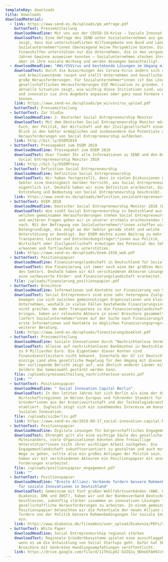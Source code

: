 ```yaml
---
templateKey: downloads
title: Downloads
downloadMaterial:
  - link: https://www.send-ev.de/uploads/pm_umfrage.pdf
    buttonText: Pressemitteilung
    downloadHeadline: Mit uns aus der COVID-19-Krise – Soziale Innovationen erhalten und fördern
    downloadText: Eine Umfrage des SEND unter Sozialunternehmen aus ganz Deutschland
      zeigt, dass die unterschiedlichen Hilfsangebote von Bund und Ländern den
      Sozialunternehmer*innen überwiegend keine Perspektive bieten. Die meisten
      Finanzhilfen unterstützen nur die Unternehmen, die in den vergangenen
      Jahren Gewinne ausweisen konnten – Sozialunternehmen stecken ihre Gewinne
      aber in ihre soziale Wirkung und werden deswegen benachteiligt.
  - downloadHeadline: "#WirVSVirus und bestehende Lösungen im Umgang mit der Corona-Krise "
    downloadText: Durch die Auswirkungen des Corona-Virus ändern sich unsere Lebens-
      und Arbeitsumstände rasant und stellt Unternehmen und Gesellschaft vor
      große Herausforderungen. Für Sozialunternehmer*innen ist das Lösen von
      gesellschaftlichen Herausforderungen DIE Motivation zu gründen. Die
      aktuelle Situation zeigt, wie wichtig diese Initiativen sind, wie schnell
      und innovativ sie ihre Angebote anpassen oder ganz neue Formate entwickeln
      können.
    link: https://www.send-ev.de/uploads/pm_wirvsvirus_upload.pdf
    buttonText: Pressemitteilung
  - buttonText: Zur Studie
    downloadHeadline: 2. Deutscher Social Entrepreneurship Monitor
    downloadText: Mit dem Deutschen Social Entrepreneurship Monitor möchten wir
      Euch, der Politik, der Wirtschaft und der Zivilgesellschaft einen tieferen
      Blick in den Sektor ermöglichen und insbesondere die Potentiale und
      Herausforderungen von Social Entrepreneurship aufdecken.
    link: http://bit.ly/DSEM2019
  - buttonText: Pressepaket zum DSEM 2019
    downloadHeadline: Pressepaket zum DSEM 2019
    downloadText: Hier findet Ihr alle Informationen zu SEND und den Deutschen
      Social Entrepreneurship Monitor 2019
    link: http://bit.ly/DSEMPress
  - buttonText: Definition Social Entrepreneurship
    downloadHeadline: Definition Social Entrepreneurship
    downloadText: Wir haben festgestellt, dass in vielen Diskussionen über den
      Sektor eine Uneinigkeit darüber herrscht, was Social Entrepreneurship
      eigentlich ist. Deshalb haben wir eine Definition erarbeitet, die die
      Entstehung und Bedeutung von Social Entrepreneurship beschreibt.
    link: https://www.send-ev.de/uploads/definition_socialentrepreneurship.pdf
  - buttonText: DSEM 2018
    downloadHeadline: Deutscher Social Entrepreneurship Monitor 2018 (DSEM)
    downloadText: Wie sieht Social Entrepreneurship in Deutschland aus? Und vor
      welchen gemeinsamen Herausforderungen stehen Social Entrepreneurs? Diesen
      und weiteren Fragen gehen wir in unserer erstmals erscheinenden Studie
      nach. Mit der Befragung von Sozialunternehmer\*innen schaffen wir eine
      Datengrundlage, die zeigt wo der Sektor gerade steht und welche
      Unterstützung er benötigt. Der DSEM möchte einen Beitrag zu mehr
      Transparenz leisten und Entscheidungsträger\*innen aus Politik,
      Wirtschaft oder Zivilgesellschaft ermutigen das Potenzial des Sektors zu
      erkennen und fortlaufend zu unterstützen.
    link: https://www.send-ev.de/uploads/dsem-2018_web.pdf
  - buttonText: Positionspapier
    downloadHeadline: Finanzierungslandschaft in Deutschland für Social Entrepreneurs
    downloadText: Die Finanzierung ist immer noch eine der größten Herausforderungen
      des Sektors. Deshalb haben wir mit verschiedenen Akteuren Lösungen für
      eine verbesserte Förder- und Finanzierungslandschaft erarbeitet.
    file: /uploads/finanzierung_positionspapier.pdf
  - buttonText: Broschüre
    downloadHeadline: Informationen und Kontakte zur Finanzierung von Social Entrepreneurs
    downloadText: Social Entrepreneurs sind eine sehr heterogene Zielgruppe. Oft
      bewegen sie sich zwischen gemeinnützigen Organisationen und klassischen
      Unternehmen, weshalb in vielen Fällen bestehende Finanzierungsinstrumente
      nicht greifen. Um mehr Transparenz in die Finanzierungslandschaft zu
      bringen, haben wir relevante Akteure in einer Broschüre gesammelt. Sie
      liefert Sozialunternehmer*innen auf der Suche nach Finanzierung/Förderung
      erste Informationen und Kontakte zu möglichen Finanzierungsprogrammen und
      weiterer Beratung.
    link: https://www.send-ev.de/uploads/finanzierungsbooklet.pdf
  - buttonText: Pressemitteilung
    downloadHeadline: Soziale Innovationen durch "Nachrichtenlose Vermögenswerte" finanzieren
    downloadText: Alleine auf nachrichtenlosen Bankkonten in Deutschland liegen bis
      zu 9 Milliarden Euro. Die Eigentümer dieser Konten sind
      Finanzdienstleistern nicht bekannt. Innerhalb der G7 ist Deutschland das
      einzige Land ohne gesetzliche Regelung für den Umgang mit diesen Vermögen.
      Der vorliegende Bericht zeigt auf, wie ähnlich anderer Länder mit diesen
      Geldern das Gemeinwohl gestärkt werden kann.
    file: /uploads/pressemitteilung_nachrichtenlose-assets.pdf
    link: ""
  - buttonText: Positionspapier
    downloadHeadline: " Social Innovation Capital Berlin"
    downloadText: In den letzten Jahren hat sich Berlin als eine der dynamischsten
      Wirtschaftsregionen im Herzen Europas und führender Standort für
      Gründer*innen aus der Kreativwirtschaft und der Technologiebranche
      etabliert. Zugleich zeigt sich ein zunehmendes Interesse am Konzept der
      Sozialen Innovation.
    file: /uploads/sicberlin.pdf
    link: https://www.send-ev.de/2019-09-17_social-innovation-capital-berlin
  - buttonText: Positionspapier
    downloadHeadline: Digitale Lösungen für bürgerschaftliches Engagement
    downloadText: Ehrenamt gilt als eine wichtige Säule des gesellschaftlichen
      Miteinanders, viele Organisationen könnten ohne freiwillige
      Unterstützer*innen nicht ihrer wichtigen Arbeit nachgehen. Die
      Engagementlandschaft zukunftsorientiert zu gestalten und auch mutig neue
      Wege zu gehen, sollte also ein großes Anliegen der Politik sein. Deshalb
      haben wir mit verschiedenen Akteuren ein Positionspapier mit unseren
      Forderungen erarbeitet.
    file: /uploads/positionspapier_engagement.pdf
    link: ""
  - buttonText: Positionspapier
    downloadHeadline: "Breite Allianz: Verbände fordern bessere Rahmenbedingungen
      für soziale Innovationen in Deutschland"
    downloadText: Gemeinsam mit fünf großen Wohlfahrtsverbänden (AWO, Caritas,
      Diakonie, DRK und ZWST), haben wir und der Bundesverband Deutsche Startups
      beschlossen, zukünftig stärker zusammen an innovativen Lösungen für
      gesellschaftliche Herausforderungen zu arbeiten. In einem gemeinsamen
      Positionspapier beleuchten wir die Potentiale der neuen Allianz und
      fordern von der Politik bessere Rahmenbedingungen für soziale Innovationen
      ein.
    link: https://www.diakonie.de/fileadmin/user_upload/Diakonie/PDFs/Stellungnahmen_PDF/2019-01-07_finaler_Stand_Positionspapier_Wohlfahrt_Startup_korrigiert7.pdf
  - buttonText: White Paper
    downloadHeadline: Social Entrepreneurship regional stärken
    downloadText: Regionale Gründerökosysteme spielen eine ausschlaggebende Rolle,
      wenn es um die Entwicklung von Social Startups geht. Dafür hat SEND eine
      Broschüre mit konkreten Handlungsempfehlungen veröffentlicht.
    link: https://drive.google.com/file/d/11THzLp9J-GUIQ1u_9DheEFAH9JcFzXod/view
---
```


